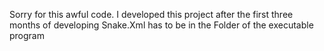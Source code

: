 Sorry for this awful code. 
I developed this project after the first three months of developing
Snake.Xml has to be in the Folder of the executable program
